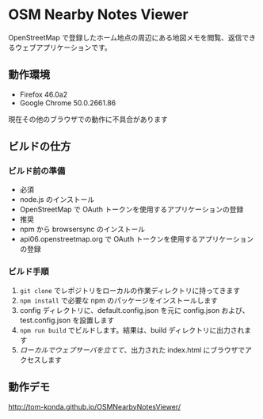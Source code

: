 # OSM Nearby Notes Viewer

OpenStreetMap で登録したホーム地点の周辺にある地図メモを閲覧、返信できるウェブアプリケーションです。

## 動作環境
* Firefox 46.0a2
* Google Chrome 50.0.2661.86

現在その他のブラウザでの動作に不具合があります

## ビルドの仕方
### ビルド前の準備

- 必須
 - node.js のインストール
 - OpenStreetMap で OAuth トークンを使用するアプリケーションの登録
- 推奨
 - npm から browsersync のインストール
 - api06.openstreetmap.org で OAuth トークンを使用するアプリケーションの登録

### ビルド手順
1. `git clone` でレポジトリをローカルの作業ディレクトリに持ってきます
2. `npm install` で必要な npm のパッケージをインストールします
3. config ディレクトリに、default.config.json を元に config.json および、 test.config.json を設置します
4. `npm run build` でビルドします。結果は、build ディレクトリに出力されます
5. *ローカルでウェブサーバを立てて*、出力された index.html にブラウザでアクセスします

## 動作デモ
http://tom-konda.github.io/OSMNearbyNotesViewer/